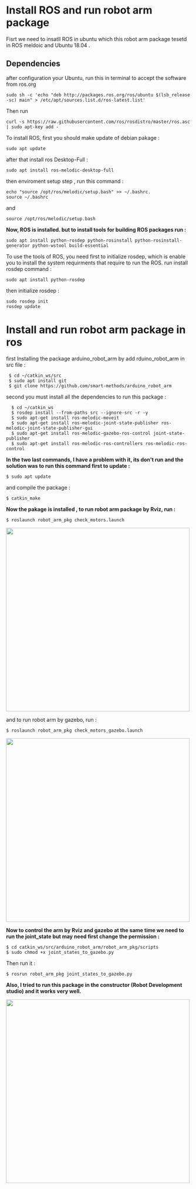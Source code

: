 # Install ROS and run robot arm package
Fisrt we need to insatll ROS in ubuntu which this robot arm package tesetd in ROS meldoic and Ubuntu 18.04 .  
## Dependencies
 after configuration your Ubuntu, run this in terminal to accept the software from ros.org   

```
sudo sh -c 'echo "deb http://packages.ros.org/ros/ubuntu $(lsb_release -sc) main" > /etc/apt/sources.list.d/ros-latest.list'
```    

Then run   

```
curl -s https://raw.githubusercontent.com/ros/rosdistro/master/ros.asc | sudo apt-key add -
```

To install ROS, first you should make update of debian pakage :     

```
sudo apt update
``` 

after that install ros Desktop-Full :  


``` 
sudo apt install ros-melodic-desktop-full
``` 


then enviroment setup step , run this command :

```
echo "source /opt/ros/melodic/setup.bash" >> ~/.bashrc. 
source ~/.bashrc
```
and   

```
source /opt/ros/melodic/setup.bash
``` 

**Now, ROS is installed. but to install tools for building ROS packages run :**

``` 
sudo apt install python-rosdep python-rosinstall python-rosinstall-generator python-wstool build-essential
```

To use the tools of ROS, you need first to initialize rosdep, which is enable you to install the system requirments that require to run the ROS. 
run install rosdep command   :  

``` 
sudo apt install python-rosdep
``` 

then initialize rosdep  :  
```
sudo rosdep init
rosdep update
```

# Install and run robot arm package in ros

first Installing the package arduino_robot_arm by add rduino_robot_arm in src file :  
```
 $ cd ~/catkin_ws/src
 $ sudo apt install git
 $ git clone https://github.com/smart-methods/arduino_robot_arm 
```
second you must install all the dependencies to run this package :
	
  ```
    $ cd ~/catkin_ws
	$ rosdep install --from-paths src --ignore-src -r -y
	$ sudo apt-get install ros-melodic-moveit
	$ sudo apt-get install ros-melodic-joint-state-publisher ros-melodic-joint-state-publisher-gui
	$ sudo apt-get install ros-melodic-gazebo-ros-control joint-state-publisher
	$ sudo apt-get install ros-melodic-ros-controllers ros-melodic-ros-control
   ```
   
   **In the two last commands, I have a problem with it, its don't run and the solution was to run this command first to update :**
   
   ```
   $ sudo apt update
   ``` 
   
   and compile the package :
  
   ``` 
   $ catkin_make
   ``` 
   
  **Now the pakage is installed , to run robot arm package by Rviz, run :**
   
   ```
   $ roslaunch robot_arm_pkg check_motors.launch
   ```
 <image src = "https://github.com/betoolhamad/Install-and-run-robot-arm-in-ros/blob/main/Rviz.gif" width="500" />
  
   
   and to run robot arm by gazebo, run :
   
   ``` 
   $ roslaunch robot_arm_pkg check_motors_gazebo.launch
   ``` 
     
  
   
    
    
<image src = "https://github.com/betoolhamad/Install-and-run-robot-arm-in-ros/blob/main/gazebo-arm.gif" width="500" />


  
   **Now to control the arm by Rviz and gazebo at the same time we need to run the joint_state but may need first change the permission :**
  
   ```
   $ cd catkin_ws/src/arduino_robot_arm/robot_arm_pkg/scripts
   $ sudo chmod +x joint_states_to_gazebo.py
   ```
   
   Then run it :
   
   ```
   $ rosrun robot_arm_pkg joint_states_to_gazebo.py
   
   ``` 
   
  **Also, I tried to run this package in the constructor (Robot Development studio) and it works very well.**
  
  <image src = "https://github.com/betoolhamad/Install-and-run-robot-arm-in-ros/blob/main/RDS.gif" width="500" />








